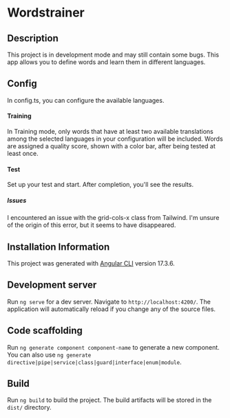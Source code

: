 # Wordstrainer

## Description

This project is in development mode and may still contain some bugs. This app allows you to define words and learn them in different languages.

## Config
In config.ts, you can configure the available languages.

#### Training
In Training mode, only words that have at least two available translations among the selected languages in your configuration will be included. Words are assigned a quality score, shown with a color bar, after being tested at least once.

#### Test
Set up your test and start. After completion, you'll see the results.

##### Issues
I encountered an issue with the grid-cols-x class from Tailwind. I'm unsure of the origin of this error, but it seems to have disappeared.

## Installation Information

This project was generated with [Angular CLI](https://github.com/angular/angular-cli) version 17.3.6.

## Development server

Run `ng serve` for a dev server. Navigate to `http://localhost:4200/`. The application will automatically reload if you change any of the source files.

## Code scaffolding

Run `ng generate component component-name` to generate a new component. You can also use `ng generate directive|pipe|service|class|guard|interface|enum|module`.

## Build

Run `ng build` to build the project. The build artifacts will be stored in the `dist/` directory.
